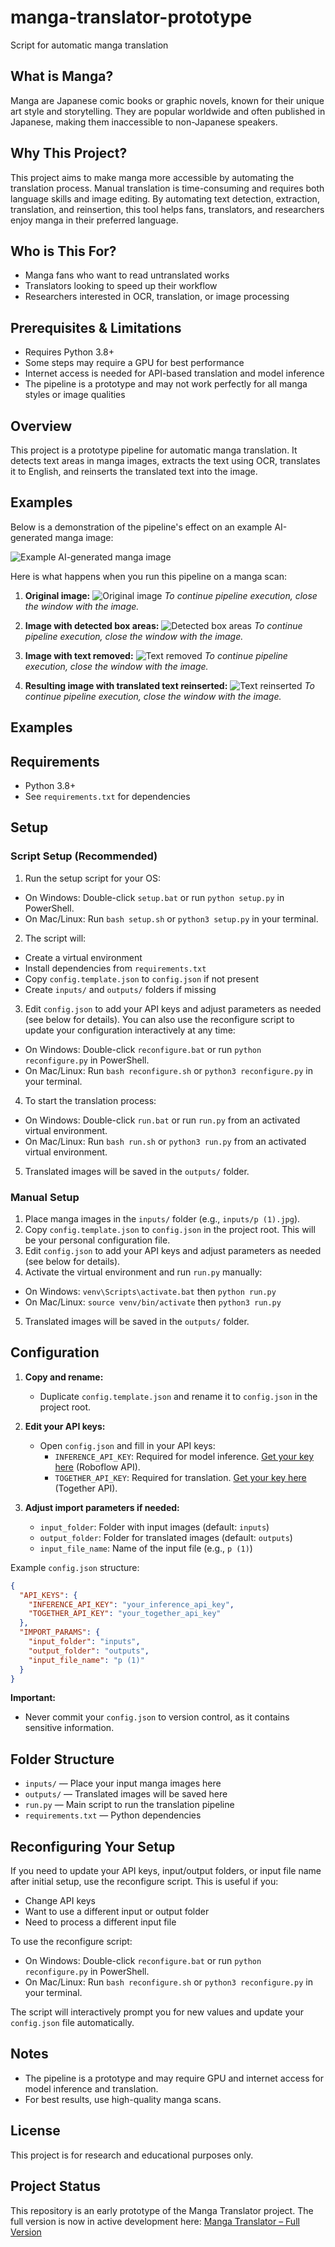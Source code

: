# manga-translator-prototype
Script for automatic manga translation

## What is Manga?
Manga are Japanese comic books or graphic novels, known for their unique art style and storytelling. They are popular worldwide and often published in Japanese, making them inaccessible to non-Japanese speakers.

## Why This Project?
This project aims to make manga more accessible by automating the translation process. Manual translation is time-consuming and requires both language skills and image editing. By automating text detection, extraction, translation, and reinsertion, this tool helps fans, translators, and researchers enjoy manga in their preferred language.

## Who is This For?
- Manga fans who want to read untranslated works
- Translators looking to speed up their workflow
- Researchers interested in OCR, translation, or image processing

## Prerequisites & Limitations
- Requires Python 3.8+
- Some steps may require a GPU for best performance
- Internet access is needed for API-based translation and model inference
- The pipeline is a prototype and may not work perfectly for all manga styles or image qualities

## Overview
This project is a prototype pipeline for automatic manga translation. It detects text areas in manga images, extracts the text using OCR, translates it to English, and reinserts the translated text into the image.


## Examples

Below is a demonstration of the pipeline's effect on an example AI-generated manga image:

![Example AI-generated manga image](resources\example_image.jpg)

Here is what happens when you run this pipeline on a manga scan:

1. **Original image:**
  ![Original image](resources/example_original_image.jpg)
  _To continue pipeline execution, close the window with the image._

2. **Image with detected box areas:**
  ![Detected box areas](resources/example_detected_text_areas_image.jpg)
  _To continue pipeline execution, close the window with the image._

3. **Image with text removed:**
  ![Text removed](resources/example_image_with_text_removed.jpg)
  _To continue pipeline execution, close the window with the image._

4. **Resulting image with translated text reinserted:**
  ![Text reinserted](resources/example_final_image.jpg)
  _To continue pipeline execution, close the window with the image._

## Examples


## Requirements
- Python 3.8+
- See `requirements.txt` for dependencies

## Setup

### Script Setup (Recommended)
1. Run the setup script for your OS:
  - On Windows: Double-click `setup.bat` or run `python setup.py` in PowerShell.
  - On Mac/Linux: Run `bash setup.sh` or `python3 setup.py` in your terminal.
2. The script will:
  - Create a virtual environment
  - Install dependencies from `requirements.txt`
  - Copy `config.template.json` to `config.json` if not present
  - Create `inputs/` and `outputs/` folders if missing
3. Edit `config.json` to add your API keys and adjust parameters as needed (see below for details). You can also use the reconfigure script to update your configuration interactively at any time:
  - On Windows: Double-click `reconfigure.bat` or run `python reconfigure.py` in PowerShell.
  - On Mac/Linux: Run `bash reconfigure.sh` or `python3 reconfigure.py` in your terminal.
4. To start the translation process:
  - On Windows: Double-click `run.bat` or run `run.py` from an activated virtual environment.
  - On Mac/Linux: Run `bash run.sh` or `python3 run.py` from an activated virtual environment.
5. Translated images will be saved in the `outputs/` folder.

### Manual Setup
1. Place manga images in the `inputs/` folder (e.g., `inputs/p (1).jpg`).
2. Copy `config.template.json` to `config.json` in the project root. This will be your personal configuration file.
3. Edit `config.json` to add your API keys and adjust parameters as needed (see below for details).
4. Activate the virtual environment and run `run.py` manually:
  - On Windows: `venv\Scripts\activate.bat` then `python run.py`
  - On Mac/Linux: `source venv/bin/activate` then `python3 run.py`
5. Translated images will be saved in the `outputs/` folder.

## Configuration

1. **Copy and rename:**
   - Duplicate `config.template.json` and rename it to `config.json` in the project root.

2. **Edit your API keys:**
   - Open `config.json` and fill in your API keys:
     - `INFERENCE_API_KEY`: Required for model inference. [Get your key here](https://roboflow.com/) (Roboflow API).
     - `TOGETHER_API_KEY`: Required for translation. [Get your key here](https://www.together.ai/docs/inference/getting-started) (Together API).

3. **Adjust import parameters if needed:**
   - `input_folder`: Folder with input images (default: `inputs`)
   - `output_folder`: Folder for translated images (default: `outputs`)
   - `input_file_name`: Name of the input file (e.g., `p (1)`)

Example `config.json` structure:
```json
{
  "API_KEYS": {
    "INFERENCE_API_KEY": "your_inference_api_key",
    "TOGETHER_API_KEY": "your_together_api_key"
  },
  "IMPORT_PARAMS": {
    "input_folder": "inputs",
    "output_folder": "outputs",
    "input_file_name": "p (1)"
  }
}
```

**Important:**
- Never commit your `config.json` to version control, as it contains sensitive information.

## Folder Structure
- `inputs/` — Place your input manga images here
- `outputs/` — Translated images will be saved here
- `run.py` — Main script to run the translation pipeline
- `requirements.txt` — Python dependencies
## Reconfiguring Your Setup

If you need to update your API keys, input/output folders, or input file name after initial setup, use the reconfigure script. This is useful if you:
- Change API keys
- Want to use a different input or output folder
- Need to process a different input file

To use the reconfigure script:
- On Windows: Double-click `reconfigure.bat` or run `python reconfigure.py` in PowerShell.
- On Mac/Linux: Run `bash reconfigure.sh` or `python3 reconfigure.py` in your terminal.

The script will interactively prompt you for new values and update your `config.json` file automatically.

## Notes
- The pipeline is a prototype and may require GPU and internet access for model inference and translation.
- For best results, use high-quality manga scans.

## License
This project is for research and educational purposes only.

## Project Status
This repository is an early prototype of the Manga Translator project.
The full version is now in active development here:
 [Manga Translator – Full Version](https://github.com/Maksim23123/manga-translator)